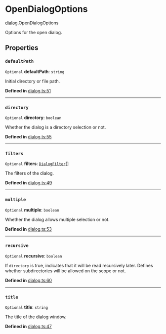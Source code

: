 # OpenDialogOptions

[dialog](../modules/dialog.md).OpenDialogOptions

Options for the open dialog.

## Properties

### `defaultPath`

 `Optional` **defaultPath**: `string`

Initial directory or file path.

**Defined in** [dialog.ts:51](https://github.com/tauri-apps/tauri/blob/e29997c5/tooling/api/src/dialog.ts#L51)

___

### `directory`

 `Optional` **directory**: `boolean`

Whether the dialog is a directory selection or not.

**Defined in** [dialog.ts:55](https://github.com/tauri-apps/tauri/blob/e29997c5/tooling/api/src/dialog.ts#L55)

___

### `filters`

 `Optional` **filters**: [`DialogFilter`](dialog.DialogFilter.md)[]

The filters of the dialog.

**Defined in** [dialog.ts:49](https://github.com/tauri-apps/tauri/blob/e29997c5/tooling/api/src/dialog.ts#L49)

___

### `multiple`

 `Optional` **multiple**: `boolean`

Whether the dialog allows multiple selection or not.

**Defined in** [dialog.ts:53](https://github.com/tauri-apps/tauri/blob/e29997c5/tooling/api/src/dialog.ts#L53)

___

### `recursive`

 `Optional` **recursive**: `boolean`

If `directory` is true, indicates that it will be read recursively later.
Defines whether subdirectories will be allowed on the scope or not.

**Defined in** [dialog.ts:60](https://github.com/tauri-apps/tauri/blob/e29997c5/tooling/api/src/dialog.ts#L60)

___

### `title`

 `Optional` **title**: `string`

The title of the dialog window.

**Defined in** [dialog.ts:47](https://github.com/tauri-apps/tauri/blob/e29997c5/tooling/api/src/dialog.ts#L47)

